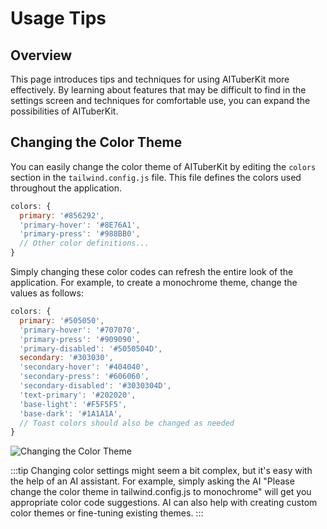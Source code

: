 # Usage Tips

## Overview

This page introduces tips and techniques for using AITuberKit more effectively. By learning about features that may be difficult to find in the settings screen and techniques for comfortable use, you can expand the possibilities of AITuberKit.

## Changing the Color Theme

You can easily change the color theme of AITuberKit by editing the `colors` section in the `tailwind.config.js` file. This file defines the colors used throughout the application.

```javascript
colors: {
  primary: '#856292',
  'primary-hover': '#8E76A1',
  'primary-press': '#988BB0',
  // Other color definitions...
}
```

Simply changing these color codes can refresh the entire look of the application. For example, to create a monochrome theme, change the values as follows:

```javascript
colors: {
  primary: '#505050',
  'primary-hover': '#707070',
  'primary-press': '#909090',
  'primary-disabled': '#5050504D',
  secondary: '#303030',
  'secondary-hover': '#404040',
  'secondary-press': '#606060',
  'secondary-disabled': '#3030304D',
  'text-primary': '#202020',
  'base-light': '#F5F5F5',
  'base-dark': '#1A1A1A',
  // Toast colors should also be changed as needed
}
```

![Changing the Color Theme](/images/usage-tips_lfsd4.png)

:::tip
Changing color settings might seem a bit complex, but it's easy with the help of an AI assistant. For example, simply asking the AI "Please change the color theme in tailwind.config.js to monochrome" will get you appropriate color code suggestions. AI can also help with creating custom color themes or fine-tuning existing themes.
:::

